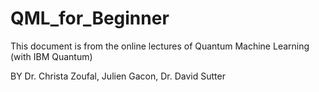 # QML_for_Beginner
This document is from the online lectures of Quantum Machine Learning (with IBM Quantum)

BY Dr. Christa Zoufal, Julien Gacon, Dr. David Sutter
